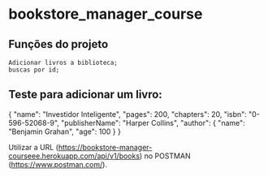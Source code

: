 # bookstore_manager_course
## Funções do projeto
    Adicionar livros a biblioteca;
    buscas por id;

## Teste para adicionar um livro:
  { "name": "Investidor Inteligente", 
    "pages": 200, 
    "chapters": 20, 
    "isbn": "0-596-52068-9", 
    "publisherName": "Harper Collins", 
    "author": { 
    "name": "Benjamin Grahan", 
    "age": 100 
    }
  }
  
  Utilizar a URL (https://bookstore-manager-courseee.herokuapp.com/api/v1/books) no POSTMAN (https://www.postman.com/).
